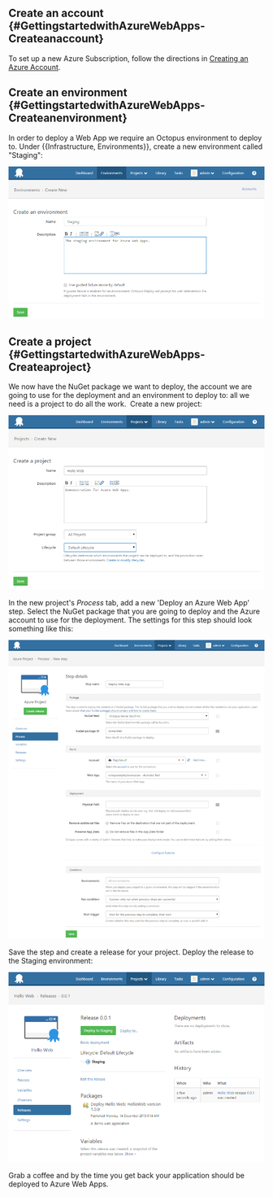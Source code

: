
## Create an account {#GettingstartedwithAzureWebApps-Createanaccount}

To set up a new Azure Subscription, follow the directions in [Creating an Azure Account](https://octopus.com/docs/v/4.0/guides/azure-deployments/creating-an-azure-account).

## Create an environment {#GettingstartedwithAzureWebApps-Createanenvironment}

In order to deploy a Web App we require an Octopus environment to deploy to. Under {{Infrastructure, Environments}}, create a new environment called "Staging":

![Create environment](create-env.png "width=500")

## Create a project {#GettingstartedwithAzureWebApps-Createaproject}

We now have the NuGet package we want to deploy, the account we are going to use for the deployment and an environment to deploy to: all we need is a project to do all the work.  Create a new project:

![Create project](create-project.png "width=500")

In the new project's *Process* tab, add a new 'Deploy an Azure Web App' step. Select the NuGet package that you are going to deploy and the Azure account to use for the deployment. The settings for this step should look something like this:

![Azure Web App Step](web-app-step.png "width=500")

Save the step and create a release for your project. Deploy the release to the Staging environment:

![Deploy Web App](deploy-to-staging.png "width=500")

Grab a coffee and by the time you get back your application should be deployed to Azure Web Apps.
